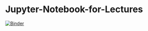 # Jupyter-Notebook-for-Lectures

[![Binder](https://mybinder.org/badge_logo.svg)](https://mybinder.org/v2/gh/heinerigel/Jupyter-Notebook-for-Lectures/master)

